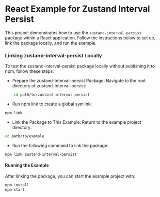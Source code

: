 # React Example for Zustand Interval Persist

This project demonstrates how to use the `zustand-interval-persist` package within a React application. Follow the instructions below to set up, link the package locally, and run the example.

### Linking zustand-interval-persist Locally

To test the zustand-interval-persist package locally without publishing it to npm, follow these steps:

- Prepare the zustand-interval-persist Package: Navigate to the root directory of zustand-interval-persist:

```bash
    cd path/to/zustand-interval-persist
```

- Run npm link to create a global symlink:

```bash
npm link
```

- Link the Package to This Example: Return to the example project directory:

```bash
cd path/to/example
```

- Run the following command to link the package:

```bash
npm link zustand-interval-persist
```

#### Running the Example

After linking the package, you can start the example project with:

```bash
npm install
npm start
```
